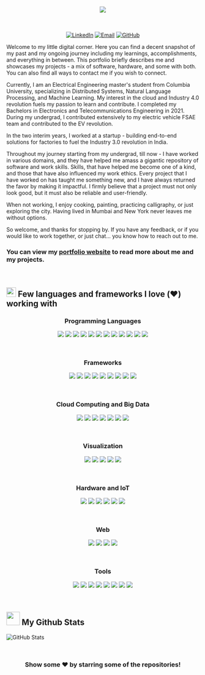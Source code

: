 
<div id="name">

<h1 align="center">
    <a href="https://git.io/typing-svg">
        <img src="https://readme-typing-svg.herokuapp.com/?lines=Hello,+There!+👋;नमस्ते+(Namaste);This+is+Harsh+BENAHALKAR;Nice+to+meet+you!&center=true&size=30&pause=1500&color=#36BCF7FF&vCenter=true&background=000000">
    </a>
</h1>

<br>

</div>

<div align="center">

[![LinkedIn](https://img.shields.io/badge/LinkedIn-0077B5?style=for-the-badge&logo=linkedin&logoColor=white)](https://www.linkedin.com/in/harsh-benahalkar/)
[![Email](https://img.shields.io/badge/Email-D14836?style=for-the-badge&logo=gmail&logoColor=white)](mailto:hb2776@columbia.edu)
[![GitHub](https://img.shields.io/badge/GitHub-100000?style=for-the-badge&logo=github&logoColor=white)](https://github.com/benahalkar/)
</div>


<div id="about">

Welcome to my little digital corner. Here you can find a decent snapshot of my past and my ongoing journey including my learnings, accomplishments, and everything in between. This portfolio briefly describes me and showcases my projects - a mix of software, hardware, and some with both. You can also find all ways to contact me if you wish to connect.<br>

Currently, I am an Electrical Engineering master's student from Columbia University, specializing in Distributed Systems, Natural Language Processing, and Machine Learning. My interest in the cloud and Industry 4.0 revolution fuels my passion to learn and contribute. I completed my Bachelors in Electronics and Telecommunications Engineering in 2021. During my undergrad, I contributed extensively to my electric vehicle FSAE team and contributed to the EV revolution.<br>

In the two interim years, I worked at a startup - building end-to-end solutions for factories to fuel the Industry 3.0 revolution in India.<br> 

Throughout my journey starting from my undergrad, till now - I have worked in various domains, and they have helped me amass a gigantic repository of software and work skills. Skills, that have helped me become one of a kind, and those that have also influenced my work ethics. Every project that I have worked on has taught me something new, and I have always returned the favor by making it impactful. I firmly believe that a project must not only look good, but it must also be reliable and user-friendly.<br>  

When not working, I enjoy cooking, painting, practicing calligraphy, or just exploring the city. Having lived in Mumbai and New York never leaves me without options.<br>

So welcome, and thanks for stopping by. If you have any feedback, or if you would like to work together, or just chat... you know how to reach out to me.

</div>

<div id="links">

### You can view my <a href="https://benahalkar.github.io/" target="_blank">portfolio website</a> to read more about me and my projects.
</div>


<br>

<div id="skills_text">
    
## <img src="https://media2.giphy.com/media/QssGEmpkyEOhBCb7e1/giphy.gif?cid=ecf05e47a0n3gi1bfqntqmob8g9aid1oyj2wr3ds3mg700bl&rid=giphy.gif" width ="25"><b> Few languages and frameworks I love (❤️) working with</b>

</div>



<div align="center">

### Programming Languages

<a href="https://www.python.org/"><img src="https://img.shields.io/badge/Python-3776AB?style=flat&logo=python&logoColor=white" /></a>
<a href="https://jupyter.org/"><img src="https://img.shields.io/badge/Jupyter-F37626?style=flat&logo=jupyter&logoColor=white" /></a>
<a href="https://www.r-project.org/"><img src="https://img.shields.io/badge/R-276DC3?style=flat&logo=R&logoColor=white" /></a>
<a href="https://www.cprogramming.com/"><img src="https://img.shields.io/badge/C-A8B9CC?style=flat&logo=C&logoColor=white" /></a>
<a href="https://www.mysql.com/"><img src="https://img.shields.io/badge/SQL-003B57?style=flat&logo=SQLite&logoColor=white" /></a>
<a href="https://cplusplus.com/"><img src="https://img.shields.io/badge/C++-00599C?style=flat&logo=cplusplus&logoColor=white" /></a>
<a href="https://www.vim.org/"><img src="https://img.shields.io/badge/Vim-019733?style=flat&logo=Vim&logoColor=white" /></a>
<a href="https://www.mathworks.com/products/matlab.html"><img src="https://img.shields.io/badge/MATLAB-276DC3?style=flat&logoColor=white" /></a>
<a href="https://www.markdownguide.org/"><img src="https://img.shields.io/badge/Markdown-000000?style=flat&logo=Markdown&logoColor=white" /></a>
<a href="https://www.gnu.org/software/bash/"><img src="https://img.shields.io/badge/GNU_Bash-4EAA25?style=flat&logo=GNUbash&logoColor=white" /></a>
<a href="https://www.java.com/en/"><img src="https://img.shields.io/badge/Java-5382a1?style=flat&logo=coffeescript&logoColor=white" /></a>
<a href="https://www.javascript.com/"><img src="https://img.shields.io/badge/JavaScript-F7DF1E?style=flat&logo=JavaScript&logoColor=black" /></a>

<br>

### Frameworks

<a href="https://pytorch.org/"><img src="https://img.shields.io/badge/PyTorch-EE4C2C?style=flat&logo=PyTorch&logoColor=white" /></a>
<a href="https://www.tensorflow.org/"><img src="https://img.shields.io/badge/TensorFlow-FF6F00?style=flat&logo=TensorFlow&logoColor=white" /></a>
<a href="https://keras.io/"><img src="https://img.shields.io/badge/Keras-D00000?style=flat&logo=Keras&logoColor=white" /></a>
<a href="https://huggingface.co/"><img src="https://img.shields.io/badge/Hugging_Face-FFD21E?style=flat&logo=HuggingFace&logoColor=black" /></a>
<a href="https://dondebonair.github.io/slack-machine/"><img src="https://img.shields.io/badge/Slack_Machine-4A154B?style=flat&logo=Slack&logoColor=white" /></a>
<a href="https://opencv.org/"><img src="https://img.shields.io/badge/OpenCV-5C3EE8?style=flat&logo=OpenCV&logoColor=white" /></a>
<a href="https://scikit-learn.org/stable/"><img src="https://img.shields.io/badge/Scikit_Learn-F7931E?style=flat&logo=scikitlearn&logoColor=white" /></a>
<a href="https://numpy.org/"><img src="https://img.shields.io/badge/NumPy-013243?style=flat&logo=NumPy&logoColor=white" /></a>
<a href="https://pandas.pydata.org/"><img src="https://img.shields.io/badge/Pandas-150458?style=flat&logo=Pandas&logoColor=white" /></a>

<br>

### Cloud Computing and Big Data

<a href="https://cloud.google.com/"><img src="https://img.shields.io/badge/Google_Cloud_Platform-4285F4?style=flat&logo=GoogleCloud&logoColor=white" /></a>
<a href="https://aws.amazon.com"><img src="https://img.shields.io/badge/Amazon_Web_Services-232F3E?style=flat&logo=AmazonWebServices&logoColor=white" /></a>
<a href="https://airflow.apache.org/"><img src="https://img.shields.io/badge/Apache_Airflow-017CEE?style=flat&logo=ApacheAirflow&logoColor=black" /></a>
<a href="https://hadoop.apache.org/"><img src="https://img.shields.io/badge/Apache_Hadoop-66CCFF?style=flat&logo=ApacheHadoop&logoColor=black" /></a>
<a href="https://jquery.com/"><img src="https://img.shields.io/badge/jQuery-0769AD?style=flat&logo=jQuery&logoColor=white" /></a>
<a href="https://www.postgresql.org/"><img src="https://img.shields.io/badge/PostgreSQL-4169E1?style=flat&logo=PostgreSQL&logoColor=white" /></a>
<a href="https://beam.apache.org/"><img src="https://img.shields.io/badge/Apache_Beam-F09D13?style=flat&logo=barmenia&logoColor=white" /></a>

<br>

### Visualization

<a href="https://matplotlib.org/"><img src="https://img.shields.io/badge/Matplotlib-1f77b4?style=flat&logo=ubuntumate&logoColor=white" /></a>
<a href="https://plotly.com/"><img src="https://img.shields.io/badge/Plotly-3F4F75?style=flat&logo=Plotly&logoColor=white" /></a>
<a href="https://grafana.com/"><img src="https://img.shields.io/badge/Grafana-F46800?style=flat&logo=Grafana&logoColor=white" /></a>
<a href="https://d3js.org/"><img src="https://img.shields.io/badge/D3-F9A03C?style=flat&logo=D3&logoColor=white" /></a>
<a href="https://processing.org/"><img src="https://img.shields.io/badge/Processing-006699?style=flat&logo=ProcessingFoundation&logoColor=white" /></a>

<br>

### Hardware and IoT

<a href="https://www.arduino.cc/"><img src="https://img.shields.io/badge/Arduino-00878F?style=flat&logo=Arduino&logoColor=white" /></a>
<a href="https://www.altium.com/"><img src="https://img.shields.io/badge/Altium_Designer-A5915F?style=flat&logo=AltiumDesigner&logoColor=white" /></a>
<a href="https://www.raspberrypi.com/"><img src="https://img.shields.io/badge/Raspberry_Pi-A22846?style=flat&logo=RaspberryPi&logoColor=white" /></a>
<a href="https://www.debian.org/"><img src="https://img.shields.io/badge/Debian-A81D33?style=flat&logo=Debian&logoColor=white" /></a>
<a href="https://ifttt.com/"><img src="https://img.shields.io/badge/IFTTT-000000?style=flat&logo=IFTTT&logoColor=white" /></a>
<a href="https://www.labcenter.com/"><img src="https://img.shields.io/badge/Proteus-1C79B3?style=flat&logo=Proteus&logoColor=white" /></a>

<br>

### Web

<a href="https://nodejs.org/en"><img src="https://img.shields.io/badge/NodeJS-5FA04E?style=flat&logo=nodedotjs&logoColor=white" /></a>
<a href="https://www.w3.org/"><img src="https://img.shields.io/badge/HTML-E34F26?style=flat&logo=HTML5&logoColor=white" /></a>
<a href="https://www.w3.org/"><img src="https://img.shields.io/badge/CSS-1572B6?style=flat&logo=CSS3&logoColor=white" /></a>
<a href="https://nodered.org/"><img src="https://img.shields.io/badge/Node--RED-8F0000?style=flat&logo=NodeRED&logoColor=white" /></a>

<br>

### Tools

<a href="https://www.ibm.com/z/linux"><img src="https://img.shields.io/badge/Linux-FCC624?style=flat&logo=Linux&logoColor=black" /></a>
<a href="https://code.visualstudio.com/"><img src="https://img.shields.io/badge/VS Code-2F80ED?style=flat&logo=vscodium&logoColor=white" /></a>
<a href="https://git-scm.com/"><img src="https://img.shields.io/badge/Git-F05032?style=flat&logo=Git&logoColor=white" /></a>
<a href="https://www.docker.com/"><img src="https://img.shields.io/badge/Docker-2496ED?style=flat&logo=Docker&logoColor=white" /></a>
<a href="https://github.com/"><img src="https://img.shields.io/badge/GitHub-181717?style=flat&logo=GitHub&logoColor=white" /></a>
<a href="https://www.putty.org/"><img src="https://img.shields.io/badge/Python-3776AB?style=flat&logo=python&logoColor=white" /></a>
<a href="https://filezilla-project.org/"><img src="https://img.shields.io/badge/FileZilla-BF0000?style=flat&logo=FileZilla&logoColor=white" /></a>
<a href="https://insomnia.rest/"><img src="https://img.shields.io/badge/Insomnia-4000BF?style=flat&logo=Insomnia&logoColor=white" /></a>

</div>

<br>


## <img src="https://media.giphy.com/media/iY8CRBdQXODJSCERIr/giphy.gif" width="35"><b> My Github Stats </b>

<!-- Github Stats -->
<p align="left" style="display: flex; flex-wrap: wrap; gap: 10px;">
  <!-- GitHub Stats -->
  <img src="https://github-readme-stats.vercel.app/api?username=benahalkar&show_icons=true&count_private=true&include_all_commits=true&hide_rank=true&theme=github_dark&hide_border=true" alt="GitHub Stats" style="margin-right: 10px;" />

</p>

<br>

<div align="center">

### Show some ❤️ by starring some of the repositories!

</div>